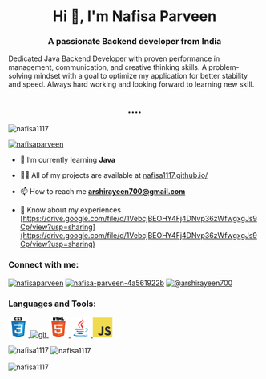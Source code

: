 <h1 align="center">Hi 👋, I'm Nafisa Parveen</h1>
<h3 align="center">A passionate Backend developer from India</h3>
Dedicated Java Backend Developer with proven performance in management, communication, and creative thinking skills. A problem-solving mindset with a goal to optimize my application for better stability and speed. Always hard working and looking forward to learning new skill.
<h2 align="center">....</h2>



<p align="left"> <img src="https://komarev.com/ghpvc/?username=nafisa1117&label=Profile%20views&color=0e75b6&style=flat" alt="nafisa1117" /> </p>

<p align="left"> <a href="https://twitter.com/nafisaparveen" target="blank"><img src="https://img.shields.io/twitter/follow/nafisaparveen?logo=twitter&style=for-the-badge" alt="nafisaparveen" /></a> </p>

- 🌱 I’m currently learning **Java**

- 👨‍💻 All of my projects are available at [nafisa1117.github.io/](nafisa1117.github.io/)

- 📫 How to reach me **arshirayeen700@gmail.com**

- 📄 Know about my experiences [https://drive.google.com/file/d/1VebcjBEOHY4Fj4DNvp36zWfwgxgJs9Cp/view?usp=sharing](https://drive.google.com/file/d/1VebcjBEOHY4Fj4DNvp36zWfwgxgJs9Cp/view?usp=sharing)

<h3 align="left">Connect with me:</h3>
<p align="left">
<a href="https://twitter.com/nafisaparveen" target="blank"><img align="center" src="https://raw.githubusercontent.com/rahuldkjain/github-profile-readme-generator/master/src/images/icons/Social/twitter.svg" alt="nafisaparveen" height="30" width="40" /></a>
<a href="https://linkedin.com/in/nafisa-parveen-4a561922b" target="blank"><img align="center" src="https://raw.githubusercontent.com/rahuldkjain/github-profile-readme-generator/master/src/images/icons/Social/linked-in-alt.svg" alt="nafisa-parveen-4a561922b" height="30" width="40" /></a>
<a href="https://www.hackerrank.com/@arshirayeen700" target="blank"><img align="center" src="https://raw.githubusercontent.com/rahuldkjain/github-profile-readme-generator/master/src/images/icons/Social/hackerrank.svg" alt="@arshirayeen700" height="30" width="40" /></a>
</p>



<h3 align="left">Languages and Tools:</h3>
<p align="left"> <a href="https://www.w3schools.com/css/" target="_blank" rel="noreferrer"> <img src="https://raw.githubusercontent.com/devicons/devicon/master/icons/css3/css3-original-wordmark.svg" alt="css3" width="40" height="40"/> </a> <a href="https://git-scm.com/" target="_blank" rel="noreferrer"> <img src="https://www.vectorlogo.zone/logos/git-scm/git-scm-icon.svg" alt="git" width="40" height="40"/> </a> <a href="https://www.w3.org/html/" target="_blank" rel="noreferrer"> <img src="https://raw.githubusercontent.com/devicons/devicon/master/icons/html5/html5-original-wordmark.svg" alt="html5" width="40" height="40"/> </a> <a href="https://www.java.com" target="_blank" rel="noreferrer"> <img src="https://raw.githubusercontent.com/devicons/devicon/master/icons/java/java-original.svg" alt="java" width="40" height="40"/> </a> <a href="https://developer.mozilla.org/en-US/docs/Web/JavaScript" target="_blank" rel="noreferrer"> <img src="https://raw.githubusercontent.com/devicons/devicon/master/icons/javascript/javascript-original.svg" alt="javascript" width="40" height="40"/> </a> </p>

<p><img align="left" src="https://github-readme-stats.vercel.app/api/top-langs?username=nafisa1117&show_icons=true&locale=en&layout=compact" alt="nafisa1117" /></p>

<p>&nbsp;<img align="center" src="https://github-readme-stats.vercel.app/api?username=nafisa1117&show_icons=true&locale=en" alt="nafisa1117" /></p>

<p><img align="center" src="https://github-readme-streak-stats.herokuapp.com/?user=nafisa1117&" alt="nafisa1117" /></p>












